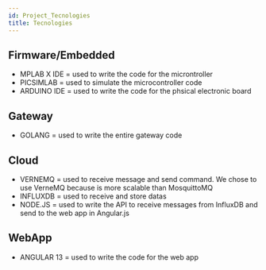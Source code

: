 ```yaml
---
id: Project_Tecnologies
title: Tecnologies
---
```


## Firmware/Embedded
* MPLAB X IDE = used to write the code for the microntroller
* PICSIMLAB = used to simulate the microcontroller code
* ARDUINO IDE = used to write the code for the phsical electronic board

## Gateway
* GOLANG = used to write the entire gateway code

## Cloud
* VERNEMQ = used to receive message and send command. We chose to use VerneMQ because is more scalable than MosquittoMQ
* INFLUXDB = used to receive and store datas
* NODE.JS = used to write the API to receive messages from InfluxDB and send to the web app in Angular.js

## WebApp
* ANGULAR 13 = used to write the code for the web app

